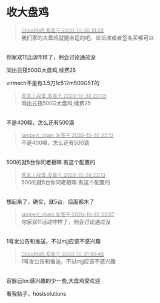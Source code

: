 # 收大盘鸡


<div class="quote"><blockquote><font size="2"><a href="https://www.hostloc.com/forum.php?mod=redirect&amp;goto=findpost&amp;pid=9376492&amp;ptid=760149" target="_blank"><font color="#999999">CloudRaft 发表于 2020-10-30 18:28</font></a></font><br />
我们家的大盘鸡就挺合适的吧，论坛收或者签名买都可以</blockquote></div><br />
你家双11活动咋样了，例会讨论通过没

同出云筏500G大盘鸡,续费25<img src="static/image/smiley/default/lol.gif" smilieid="12" border="0" alt="" />

virmach不是有3.5刀1c512m500G5T的

<div class="quote"><blockquote><font size="2"><a href="https://www.hostloc.com/forum.php?mod=redirect&amp;goto=findpost&amp;pid=9378278&amp;ptid=760149" target="_blank"><font color="#999999">季末丨寂寞 发表于 2020-10-30 22:09</font></a></font><br />
同出云筏500G大盘鸡,续费25</blockquote></div><br />
不是400嘛，怎么还有500滴

<div class="quote"><blockquote><font size="2"><a href="https://www.hostloc.com/forum.php?mod=redirect&amp;goto=findpost&amp;pid=9378333&amp;ptid=760149" target="_blank"><font color="#999999">lambert_cham 发表于 2020-10-30 22:12</font></a></font><br />
不是400嘛，怎么还有500滴</blockquote></div><br />
500的就5台<img src="static/image/smiley/default/lol.gif" smilieid="12" border="0" alt="" />你问老板嘛.有这个配置的

<div class="quote"><blockquote><font size="2"><a href="https://www.hostloc.com/forum.php?mod=redirect&amp;goto=findpost&amp;pid=9378353&amp;ptid=760149" target="_blank"><font color="#999999">季末丨寂寞 发表于 2020-10-30 22:13</font></a></font><br />
500的就5台你问老板嘛.有这个配置的</blockquote></div><br />
想起来了，确实，就5台，后面都木了

<div class="quote"><blockquote><font size="2"><a href="https://www.hostloc.com/forum.php?mod=redirect&amp;goto=findpost&amp;pid=9378239&amp;ptid=760149" target="_blank"><font color="#999999">lambert_cham 发表于 2020-10-30 22:07</font></a></font><br />
你家双11活动咋样了，例会讨论通过没</blockquote></div><br />
1号发公告和推送，不过mjj应该不感兴趣

<div class="quote"><blockquote><font size="2"><a href="https://www.hostloc.com/forum.php?mod=redirect&amp;goto=findpost&amp;pid=9379041&amp;ptid=760149" target="_blank"><font color="#999999">CloudRaft 发表于 2020-10-31 00:45</font></a></font><br />
1号发公告和推送，不过mjj应该不感兴趣</blockquote></div><br />
容器云loc感兴趣的少一些,大盘鸡受欢迎

看我帖子，hostsolutions
